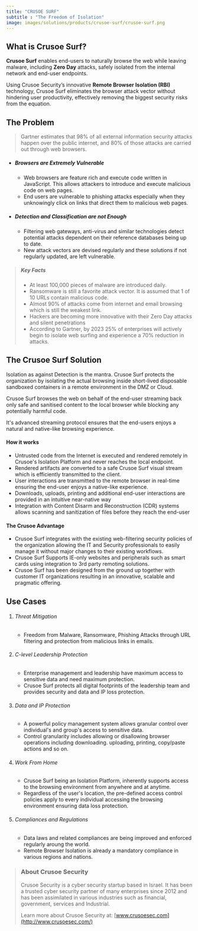 ```yaml
---
title: "CRUSOE SURF"
subtitle : "The Freedom of Isolation"
image: images/solutions/products/crusoe-surf/crusoe-surf.png
---
```


## What is Crusoe Surf?

**Crusoe Surf** enables end-users to naturally browse the web while leaving malware, including **Zero Day** attacks, safely isolated from the internal network and end-user endpoints. 

Using Crusoe Security’s innovative **Remote Browser Isolation (RBI)** technology, Crusoe Surf eliminates the browser attack vector without hindering user productivity, effectively removing the biggest security risks from the equation.

## The Problem

> Gartner estimates that 98% of all external information security attacks happen over the public internet, and 80% of those attacks are carried out through web browsers.

- ##### Browsers are Extremely Vulnerable
  - Web browsers are feature rich and execute code written in JavaScript. This allows attackers to introduce and execute malicious code on web pages.
  - End users are vulnerable to phishing attacks especially when they unknowingly click on links that direct them to malicious web pages.

- ##### Detection and Classification are not Enough
  - Filtering web gateways, anti-virus and similar technologies detect potential attacks dependent on their reference databases being up to date.
  - New attack vectors are devised regularly and these solutions if not regularly updated, are left vulnerable.

> ##### Key Facts
> - At least 100,000 pieces of malware are introduced daily.
> - Ransomware is still a favorite attack vector. It is assumed that 1 of 10 URLs contain malicious code.
> - Almost 90% of attacks come from internet and email browsing which is still the weakest link.
> - Hackers are becoming more innovative with their Zero Day attacks and silent penetrations
> - According to Gartner, by 2023 25% of enterprises will actively begin to isolate web surfing and experience a 70% reduction in attacks.

## The Crusoe Surf Solution
Isolation as against Detection is the mantra. Crusoe Surf protects the organization by isolating the actual browsing inside short-lived disposable sandboxed containers in a remote environment in the DMZ or Cloud.

Crusoe Surf browses the web on behalf of the end-user streaming back only safe and sanitised content to the local browser while blocking any potentially harmful code.

It's advanced streaming protocol ensures that the end-users enjoys a natural and native-like browsing experience.

#### How it works
- Untrusted code from the Internet is executed and rendered remotely in Crusoe's Isolation Platform and never reaches the local endpoint.
- Rendered artifacts are converted to a safe Crusoe Surf visual stream which is efficiently transmitted to the client.
- User interactions are transmitted to the remote browser in real-time ensuring the end-user enjoys a native-like experience.
- Downloads, uploads, printing and additional end-user interactions are provided in an intuitive near-native way
- Integration with Content Disarm and Reconstruction (CDR) systems allows scanning and sanitization of files before they reach the end-user

#### The Crusoe Advantage
- Crusoe Surf integrates with the existing web-filtering security policies of the organization allowing the IT and Security professionals to easily manage it without major changes to their existing workflows.
- Crusoe Surf Supports IE-only websites and peripherals such as smart cards using integration to 3rd party remoting solutions.
- Crusoe Surf has been designed from the ground up together with customer IT organizations resulting in an innovative, scalable and pragmatic offering.

## Use Cases
1. ###### Threat Mitigation
    * Freedom from  Malware, Ransomware, Phishing Attacks through URL filtering and protection from  malicious links in emails.
2. ###### C-level Leadership Protection
    * Enterprise management and leadership have maximum access to sensitive data and need maximum protection.
    * Crusoe Surf protects all digital footprints of the leadership team and provides security and data and IP loss protection.
3. ###### Data and IP Protection
    * A powerful policy management system allows granular control over individual's and group's access to sensitive data.
    * Control granularity includes allowing or disallowing browser operations including downloading. uploading, printing, copy/paste actions and so on.
4. ###### Work From Home
    * Crusoe Surf being an Isolation Platform, inherently supports access to the browsing environment from anywhere and at anytime.
    * Regardless of the user's location, the pre-defined access control policies apply to every individual accessing the browsing environment ensuring data loss protection.
5. ###### Compliances and Regulations
    * Data laws and related compliances are being improved and enforced regularly aroung the world.
    * Remote Browser Isolation is already a mandatory compliance in various regions and nations.

> ### About Crusoe Security
> Crusoe Security is a cyber security startup based in Israel. It has been a trusted cyber security partner of many enterprises since 2012 and has been assimilated in various industries such as financial, government, services and Industrial.
>
> Learn more about Crusoe Security at: [www.crusoesec.com](http://www.crusoesec.com/)
